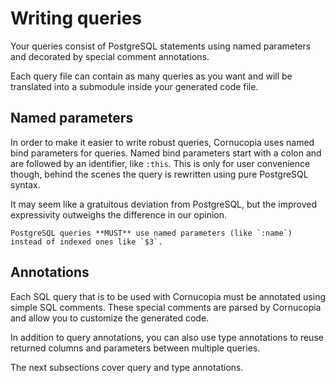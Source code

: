 # Writing queries
Your queries consist of PostgreSQL statements using named parameters and decorated by special comment annotations.

Each query file can contain as many queries as you want and will be translated into a submodule inside your generated code file.

## Named parameters
In order to make it easier to write robust queries, Cornucopia uses named bind parameters for queries. Named bind parameters start with a colon and are followed by an identifier, like `:this`. This is only for user convenience though, behind the scenes the query is rewritten using pure PostgreSQL syntax.

It may seem like a gratuitous deviation from PostgreSQL, but the improved expressivity outweighs the difference in our opinion.

```admonish warning
PostgreSQL queries **MUST** use named parameters (like `:name`) instead of indexed ones like `$3`.
```

## Annotations
Each SQL query that is to be used with Cornucopia must be annotated using simple SQL comments. These special comments are parsed by Cornucopia and allow you to customize the generated code.

In addition to query annotations, you can also use type annotations to reuse returned columns and parameters between multiple queries.

The next subsections cover query and type annotations.

